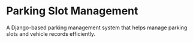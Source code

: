 # Parking Slot Management
A Django-based parking management system that helps manage parking slots and vehicle records efficiently.
